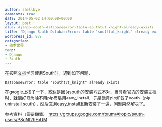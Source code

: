 ```yaml
---
author: shellbye
comments: true
date: 2014-05-02 14:00:08+00:00
layout: post
slug: django-south-databaseerror-table-southtut_knight-already-exists
title: 'Django South DatabaseError: table "southtut_knight" already exists'
wordpress_id: 878
categories:
- 技术世界
tags:
- Django
- South
---
```


在按照[文档](http://south.readthedocs.org/en/latest/tutorial/part1.html)学习使用South时，遇到如下问题，

    
    DatabaseError: table "southtut_knight" already exists


在google上找了一下，貌似是因为south的安装方式不对，当时看官方的[安装文档](http://south.readthedocs.org/en/latest/installation.html#installation)时，就很好奇为啥不用pip而是用easy_install，于是我用pip卸载了south（pip uninstall south），然后又用easy_install重新安装了一遍，问题果然解决了。

参考资料（需要翻墙）
https://groups.google.com/forum/#!topic/south-users/P8oMI2hExUM
